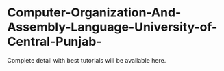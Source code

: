 # Computer-Organization-And-Assembly-Language-University-of-Central-Punjab-
Complete detail with best tutorials will be available here.
